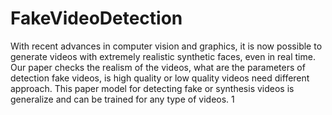 # FakeVideoDetection
With recent advances in computer vision and graphics, it is now
possible to generate videos with extremely realistic synthetic faces,
even in real time. Our paper checks the realism of the videos, what are
the parameters of detection fake videos, is high quality or low quality
videos need different approach. This paper model for detecting fake
or synthesis videos is generalize and can be trained for any type of
videos.
1
